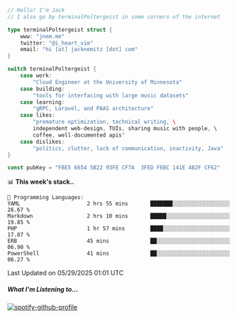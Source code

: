 ```go
// Hello! I'm Jack
// I also go by terminalPoltergeist in some corners of the internet

type terminalPoltergeist struct {
    www: "jnem.me"
    twitter: "@i_heart_vim"
    email: "hi [at] jacknemitz [dot] com"
}

switch terminalPoltergeist {
    case work:
        "Cloud Engineer at the University of Minnesota"
    case building:
        "tools for interfacing with large music datasets"
    case learning:
        "gRPC, Laravel, and PAAS architecture"
    case likes:
        "premature optimization, technical writing, \
        independent web-design, TUIs, sharing music with people, \
        coffee, well-documented apis"
    case dislikes:
        "politics, clutter, lack of communication, inactivity, Java"
}

const pubKey = "FBE5 6654 5B22 93FE CF7A  3FED FEBC 141E 4B2F CF62"
```

<!--START_SECTION:waka-->
📊 **This week's stack..** 

```text
💬 Programming Languages: 
YAML                     2 hrs 55 mins       ███████░░░░░░░░░░░░░░░░░░   26.67 % 
Markdown                 2 hrs 10 mins       █████░░░░░░░░░░░░░░░░░░░░   19.85 % 
PHP                      1 hr 57 mins        ████░░░░░░░░░░░░░░░░░░░░░   17.87 % 
ERB                      45 mins             ██░░░░░░░░░░░░░░░░░░░░░░░   06.90 % 
PowerShell               41 mins             ██░░░░░░░░░░░░░░░░░░░░░░░   06.27 % 
```


 Last Updated on 05/29/2025 01:01 UTC
<!--END_SECTION:waka-->

##### What I'm Listening to...

[![spotify-github-profile](https://jnem.me/listening-item?maxAge=2592000)](https://jnem.me/listening)
